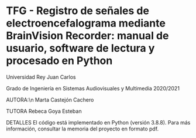 # TFG - Registro de señales de electroencefalograma mediante BrainVision Recorder: manual de usuario, software de lectura y procesado en Python

Universidad Rey Juan Carlos

Grado de Ingeniería en Sistemas Audiovisuales y Multimedia 2020/2021

AUTORA:\n
Marta Castejón Cachero

TUTORA
Rebeca Goya Esteban

DETALLES
El código está implementado en Python (versión 3.8.8). Para más información, consultar la memoria del proyecto en formato pdf.
